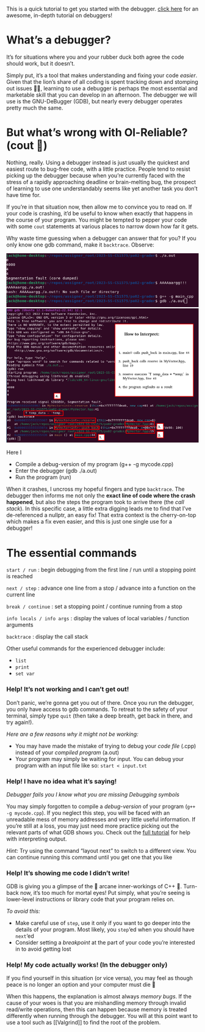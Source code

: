 
This is a quick tutorial to get you started with the debugger.
[click here](pdf%2FDebuggingwithGDB.pdf) for an awesome, in-depth tutorial on debuggers!

# What’s a debugger?

It’s for situations where you and your rubber duck both agree the code should work, but it doesn’t.

Simply put, it’s a tool that makes understanding and fixing your code _easier_. Given that the lion’s share of all coding is spent tracking down and stomping out issues 🐞🔨, learning to use a debugger is perhaps the most essential and marketable skill that you can develop in an afternoon. The debugger we will use is the GNU-DeBugger (GDB), but nearly every debugger operates pretty much the same.


# But what’s wrong with Ol-Reliable? (cout 🤡) 

Nothing, really. Using a debugger instead is just usually the quickest and easiest route to bug-free code, with a little practice. People tend to resist picking up the debugger because when you’re currently faced with the stress of a rapidly approaching deadline or brain-melting bug, the prospect of learning to use one understandably seems like yet another task you don’t have time for.

If you’re in that situation now, then allow me to convince you to read on. If your code is crashing, it’d be useful to know when exactly that happens in the course of your program. You might be tempted to pepper your code with some ```cout``` statements at various places to narrow down how far it gets.

Why waste time guessing when a debugger can answer that for you?
If you only know one gdb command, make it ```backtrace```. Observe:

![compiling debug version](img%2Fdebug-version.png)
![reading debugger](img%2Fdebugger-output.png)

Here I
* Compile a debug-version of my program (g++ -g mycode.cpp)
* Enter the debugger (gdb ./a.out)
* Run the program (run)

When it crashes, I uncross my hopeful fingers and type ```backtrace```. The debugger then informs me not only the **exact line of code where the crash happened**, but also the steps the program took to arrive there (the _call stack_). In this specific case, a little extra digging leads me to find that I’ve de-referenced a nullptr, an easy fix! That extra context is the cherry-on-top which makes a fix even easier, and this is just one single use for a debugger!

# The essential commands

```start / run``` : begin debugging from the first line / run until a stopping point is reached

```next / step``` : advance one line from a stop / advance into a function on the current line

```break / continue``` : set a stopping point / continue running from a stop

```info locals / info args``` : display the values of local variables / function arguments

```backtrace``` : display the call stack

Other useful commands for the experienced debugger include:
* ```list```
* ```print```
* ```set var```

### Help! It’s not working and I can’t get out!

Don’t panic, we’re gonna get you out of there. Once you run the debugger, you only have access to gdb commands. To retreat to the safety of your terminal, simply type ```quit``` (then take a deep breath, get back in there, and try again!).

_Here are a few reasons why it might not be working:_
* You may have made the mistake of trying to debug your _code file_ (.cpp) instead of your _compiled program_ (a.out)
* Your program may simply be waiting for input. You can debug your program with an input file like so: ```start < input.txt```

### Help! I have no idea what it’s saying!

_Debugger fails you_
_I know what you are missing_
_Debugging symbols_

You may simply forgotten to compile a _debug-version_ of your program   (```g++ -g mycode.cpp```). If you neglect this step, you will be faced with an unreadable mess of memory addresses and very little useful information. If you’re still at a loss, you may just need more practice picking out the relevant parts of what GDB shows you. Check out the [full tutorial](pdf%2FDebuggingwithGDB.pdf) for help with interpreting output.

_Hint:_ Try using the command “layout next” to switch to a different view. You can continue running this command until you get one that you like

### Help! It’s showing me code I didn’t write!

GDB is giving you a glimpse of the 🔮 arcane inner-workings of C++ 🔮. Turn-back now, it’s too much for mortal eyes! Put simply, what you’re seeing is lower-level instructions or library code that your program relies on. 

_To avoid this:_
* Make careful use of ```step```, use it only if you want to go deeper into the details of your program. Most likely, you ```step```‘ed when you should have ```next```‘ed
* Consider setting a _breakpoint_ at the part of your code you’re interested in to avoid getting lost

### Help! My code actually works! (In the debugger only)

If you find yourself in this situation (or vice versa), you may feel as though peace is no longer an option and your computer must die 🙂

When this happens, the explanation is almost always _memory bugs_. If the cause of your woes is that you are mishandling memory through invalid read/write operations, then this can happen because memory is treated differently when running through the debugger. You will at this point want to use a tool such as [[Valgrind]] to find the root of the problem.